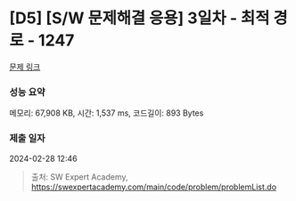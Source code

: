 # [D5] [S/W 문제해결 응용] 3일차 - 최적 경로 - 1247 

[문제 링크](https://swexpertacademy.com/main/code/problem/problemDetail.do?contestProbId=AV15OZ4qAPICFAYD) 

### 성능 요약

메모리: 67,908 KB, 시간: 1,537 ms, 코드길이: 893 Bytes

### 제출 일자

2024-02-28 12:46



> 출처: SW Expert Academy, https://swexpertacademy.com/main/code/problem/problemList.do